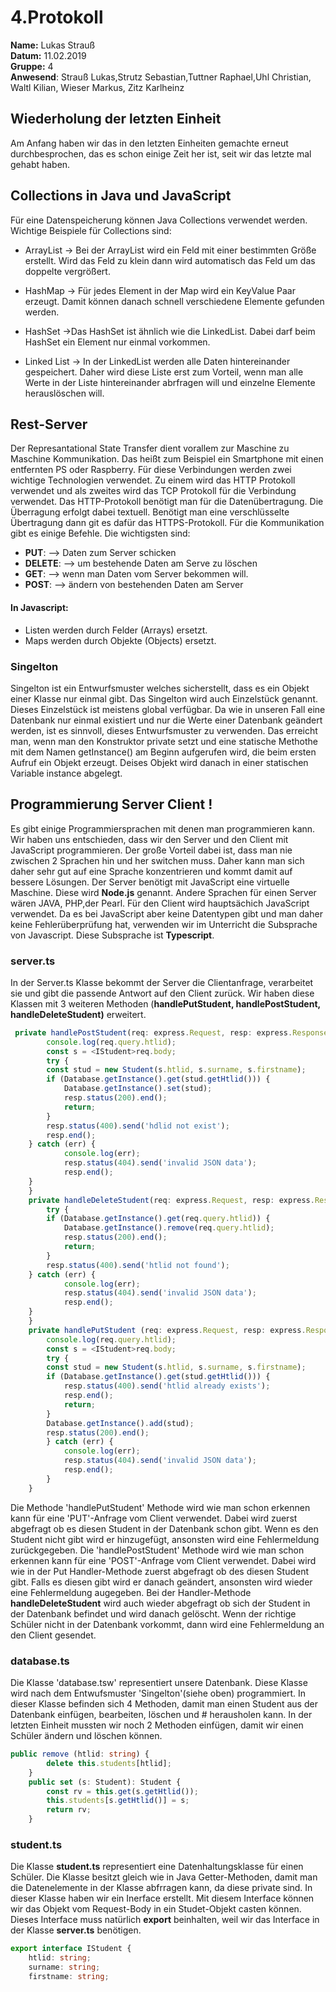 # 4.Protokoll
**Name:** Lukas Strauß   
**Datum:** 11.02.2019    
**Gruppe:** 4  
**Anwesend**: Strauß Lukas,Strutz Sebastian,Tuttner Raphael,Uhl Christian, Waltl Kilian, Wieser Markus, Zitz Karlheinz  

## Wiederholung der letzten Einheit  

Am Anfang haben wir das in den letzten Einheiten gemachte erneut durchbesprochen, das es schon einige Zeit her ist, seit 
wir das letzte mal gehabt haben.

## Collections in Java und JavaScript  
Für eine Datenspeicherung können Java Collections verwendet werden. Wichtige Beispiele für Collections sind:  

* ArrayList     -> Bei der ArrayList wird ein Feld mit einer bestimmten Größe erstellt. Wird das Feld zu klein dann
                   wird automatisch das Feld um das doppelte vergrößert.  
                   
* HashMap       -> Für jedes Element in der Map wird ein KeyValue Paar erzeugt. Damit können danach schnell verschiedene
                   Elemente gefunden werden.  
                   
* HashSet       ->Das HashSet ist ähnlich wie die LinkedList. Dabei darf beim HashSet ein Element nur einmal vorkommen.  

* Linked List   -> In der LinkedList werden alle Daten hintereinander gespeichert. Daher wird diese Liste erst zum Vorteil, 
                   wenn man alle Werte in der Liste hintereinander abrfragen will und einzelne Elemente herauslöschen will.


## Rest-Server

Der Represantational State Transfer dient vorallem zur Maschine zu Maschine Kommunikation. Das heißt zum
Beispiel ein Smartphone mit einen entfernten PS oder Raspberry. Für diese Verbindungen werden zwei wichtige
Technologien verwendet. Zu einem wird das HTTP Protokoll verwendet und als zweites wird das TCP Protokoll für
die Verbindung verwendet. Das HTTP-Protokoll benötigt man für die Datenübertragung. Die Überragung erfolgt dabei
textuell. Benötigt man eine verschlüsselte Übertragung dann git es dafür das HTTPS-Protokoll. Für die Kommunikation
gibt es einige Befehle. Die wichtigsten sind:   

 
* **PUT**:     --> Daten zum Server schicken 
* **DELETE**:  --> um bestehende Daten am Serve zu löschen
* **GET**:     --> wenn man Daten vom Server bekommen will.  
* **POST**:    --> ändern von bestehenden Daten am Server 
 





#### In Javascript:  
* Listen werden durch Felder (Arrays) ersetzt.
* Maps werden durch Objekte (Objects) ersetzt.  

###  Singelton

Singelton ist ein Entwurfsmuster welches sicherstellt, dass es ein Objekt einer Klasse nur einmal gibt.
Das Singelton wird auch Einzelstück genannt. Dieses Einzelstück ist meistens global verfügbar.
Da wie in unseren Fall eine Datenbank nur einmal existiert und nur die Werte einer Datenbank geändert werden,
ist es sinnvoll, dieses Entwurfsmuster zu verwenden. Das erreicht man, wenn man den Konstruktor private setzt
und eine statische Methothe mit dem Namen getInstance() am Beginn aufgerufen wird, die beim ersten Aufruf ein
Objekt erzeugt. Deises Objekt wird danach in einer statischen Variable instance abgelegt.


## Programmierung Server Client ! 

Es gibt einige Programmiersprachen mit denen man programmieren kann. Wir haben uns entschieden, dass wir den Server 
und den Client mit JavaScript programmieren. 
Der große Vorteil dabei ist, dass man nie zwischen 2 Sprachen hin und her switchen muss. Daher kann man sich daher
sehr gut auf eine Sprache konzentrieren und kommt damit auf bessere Lösungen. Der Server benötigt mit JavaScript 
eine virtuelle Maschine. Diese wird **Node.js** genannt. Andere Sprachen für einen Server wären JAVA, PHP,der Pearl. 
Für den Client wird hauptsächich JavaScript verwendet. Da es bei JavaScript aber keine Datentypen gibt und man daher 
keine Fehlerüberprüfung hat, verwenden wir im Unterricht die Subsprache von Javascript. Diese Subsprache ist **Typescript**.


  
### server.ts  

In der Server.ts Klasse bekommt der Server die Clientanfrage, verarbeitet sie
und gibt die passende Antwort auf den Client zurück. Wir haben diese Klassen mit 3 weiteren Methoden
(**handlePutStudent, handlePostStudent, handleDeleteStudent)** erweitert. 


```typescript
 private handlePostStudent(req: express.Request, resp: express.Response, next: express.NextFunction) {
        console.log(req.query.htlid);
        const s = <IStudent>req.body;
        try {
        const stud = new Student(s.htlid, s.surname, s.firstname);
        if (Database.getInstance().get(stud.getHtlid())) {
            Database.getInstance().set(stud);
            resp.status(200).end();
            return;
        }
        resp.status(400).send('hdlid not exist');
        resp.end();
    } catch (err) {
            console.log(err);
            resp.status(404).send('invalid JSON data');
            resp.end();
    }
    }
    private handleDeleteStudent(req: express.Request, resp: express.Response, next: express.NextFunction) {
        try {
        if (Database.getInstance().get(req.query.htlid)) {
            Database.getInstance().remove(req.query.htlid);
            resp.status(200).end();
            return;
        }
        resp.status(400).send('htlid not found');
    } catch (err) {
            console.log(err);
            resp.status(404).send('invalid JSON data');
            resp.end();
    }
    }
    private handlePutStudent (req: express.Request, resp: express.Response, next: express.NextFunction) {
        console.log(req.query.htlid);
        const s = <IStudent>req.body;
        try {
        const stud = new Student(s.htlid, s.surname, s.firstname);
        if (Database.getInstance().get(stud.getHtlid())) {
            resp.status(400).send('htlid already exists');
            resp.end();
            return;
        }
        Database.getInstance().add(stud);
        resp.status(200).end();
        } catch (err) {
            console.log(err);
            resp.status(404).send('invalid JSON data');
            resp.end();
        }
    }
```  
Die Methode 'handlePutStudent' Methode wird wie man schon erkennen kann für eine 'PUT'-Anfrage vom Client verwendet.
Dabei wird zuerst abgefragt ob es diesen Student in der Datenbank schon gibt. Wenn es den Student nicht gibt wird 
er hinzugefügt, ansonsten wird eine Fehlermeldung zurückgegeben. Die 'handlePostStudent' Methode wird wie man schon
erkennen kann für eine 'POST'-Anfrage vom Client verwendet. Dabei wird wie in der Put Handler-Methode zuerst 
abgefragt ob des diesen Student gibt. Falls es diesen gibt wird er danach geändert, ansonsten wird wieder eine
Fehlermeldung augegeben. Bei der Handler-Methode **handleDeleteStudent** wird auch wieder abgefragt ob sich der Student
in der Datenbank befindet und wird danach gelöscht. Wenn der richtige Schüler nicht in der Datenbank vorkommt, dann 
wird eine Fehlermeldung an den Client gesendet. 

### database.ts  
Die Klasse 'database.tsw' representiert unsere Datenbank. Diese Klasse wird nach dem Entwufsmuster 'Singelton'(siehe oben) programmiert.
In dieser Klasse befinden sich 4 Methoden, damit man einen Student aus der Datenbank einfügen, bearbeiten, löschen und #
herausholen kann.  In der letzten Einheit mussten wir noch 2 Methoden einfügen, damit wir einen Schüler ändern
und löschen können.  

```typescript
public remove (htlid: string) {
        delete this.students[htlid];
    }
    public set (s: Student): Student {
        const rv = this.get(s.getHtlid());
        this.students[s.getHtlid()] = s;
        return rv;
    }
```   

### student.ts  
Die Klasse **student.ts** representiert eine Datenhaltungsklasse für einen Schüler. Die Klasse besitzt gleich wie in Java Getter-Methoden, damit man die Datenelemente in der Klasse abfrragen kann, da diese private sind. In dieser Klasse haben wir ein Inerface erstellt. Mit diesem Interface können wir das Objekt vom Request-Body in ein Studet-Objekt casten können.  Dieses Interface muss natürlich **export** beinhalten, weil wir das Interface in der Klasse **server.ts** benötigen.  
```typescript
export interface IStudent {
    htlid: string;
    surname: string;
    firstname: string;
```   
